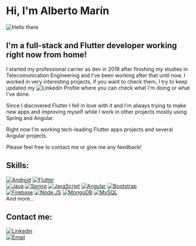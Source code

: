 # Hi, I'm Alberto Marín

![Hello there](https://media.giphy.com/media/Nx0rz3jtxtEre/giphy.gif)

## I'm a full-stack and Flutter developer working right now from home!

I started my professional carrier as dev in 2018 after finishing my studies in Telecomunication Engineering and I've been working after that until now. I worked in very interesting projects, if you want to check them, I try to keep updated my ![Linkedin Profile](https://www.linkedin.com/in/alberto-mar%C3%ADn-gonz%C3%A1lez-99349098/) where you can check what I'm doing or what I've done.

Since I discovered Flutter I fell in love with it and I'm always trying to make new apps and improving myself while I work in other projects mostly using Spring and Angular.

Right now I'm working tech-leading Flutter apps projects and several Angular projects. 

Please feel free to contact me or give me any feedback!

## Skills:
[![Android](https://img.shields.io/badge/Android-3DDC84?style=for-the-badge&logo=android&logoColor=white&labelColor=101010)]()
[![Flutter](https://img.shields.io/badge/Flutter-02569B?style=for-the-badge&logo=flutter&logoColor=white)]()
</br>
[![Java](https://img.shields.io/badge/Java-007396?style=for-the-badge&logo=java&logoColor=white&labelColor=101010)]()
[![Spring](https://img.shields.io/badge/Spring-6DB33F?style=for-the-badge&logo=spring&logoColor=white)]()
[![JavaScript](https://img.shields.io/badge/JavaScript-F7DF1E?style=for-the-badge&logo=javascript&logoColor=white&labelColor=101010)]()
[![Angular](https://img.shields.io/badge/Angular-DD0031?style=for-the-badge&logo=angular&logoColor=whit)]()
[![Bootstrap](https://img.shields.io/badge/Bootstrap-563D7C?style=for-the-badge&logo=bootstrap&logoColor=white)]()
</br>
[![Firebase](https://img.shields.io/badge/Firebase-FFCA28?style=for-the-badge&logo=firebase&logoColor=white&labelColor=101010)]()
[![Node.JS](https://img.shields.io/badge/Node.JS-339933?style=for-the-badge&logo=node.js&logoColor=white&labelColor=101010)]()
[![MongoDB](https://img.shields.io/badge/MongoDB-47A248?style=for-the-badge&logo=mongodb&logoColor=white&labelColor=101010)]()
[![MySQL](https://img.shields.io/badge/MySQL-4479A1?style=for-the-badge&logo=mysql&logoColor=white&labelColor=101010)]()
</br>
And more...

## Contact me:
[![Linkedin](https://img.shields.io/badge/LinkedIn-0077B5?style=for-the-badge&logo=linkedin&logoColor=white)](https://www.linkedin.com/in/alberto-mar%C3%ADn-gonz%C3%A1lez-99349098/)
</br>
[![Email](https://img.shields.io/badge/alberx1965@gmail.com-my_personal_email_-D14836?style=for-the-badge&logo=gmail&logoColor=white&labelColor=101010)](mailto:alberx1965@gmail.com)

<!--
**amarin95/amarin95** is a ✨ _special_ ✨ repository because its `README.md` (this file) appears on your GitHub profile.

Here are some ideas to get you started:

- 🔭 I’m currently working on ...
- 🌱 I’m currently learning ...
- 👯 I’m looking to collaborate on ...
- 🤔 I’m looking for help with ...
- 💬 Ask me about ...
- 📫 How to reach me: ...
- 😄 Pronouns: ...
- ⚡ Fun fact: ...
-->
